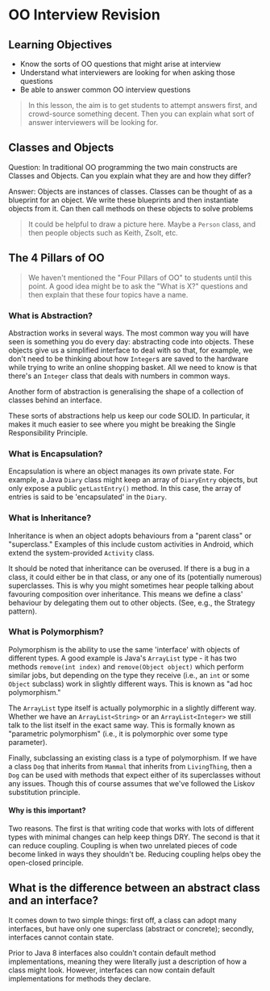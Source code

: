 # OO Interview Revision

## Learning Objectives

- Know the sorts of OO questions that might arise at interview
- Understand what interviewers are looking for when asking those questions
- Be able to answer common OO interview questions

> In this lesson, the aim is to get students to attempt answers first, and crowd-source something decent. Then you can explain what sort of answer interviewers will be looking for.

## Classes and Objects

Question: In traditional OO programming the two main constructs are Classes and Objects.  Can you explain what they are and how they differ?

Answer: Objects are instances of classes.  Classes can be thought of as a blueprint for an object.  We write these blueprints and then instantiate objects from it.  Can then call methods on these objects to solve problems  

> It could be helpful to draw a picture here. Maybe a `Person` class, and then people objects such as Keith, Zsolt, etc.

## The 4 Pillars of OO

> We haven't mentioned the "Four Pillars of OO" to students until this point. A good idea might be to ask the "What is X?" questions and then explain that these four topics have a name.

### What is Abstraction?

Abstraction works in several ways. The most common way you will have seen is something you do every day: abstracting code into objects. These objects give us a simplified interface to deal with so that, for example, we don't need to be thinking about how `Integer`s are saved to the hardware while trying to write an online shopping basket. All we need to know is that there's an `Integer` class that deals with numbers in common ways.

Another form of abstraction is generalising the shape of a collection of classes behind an interface.

These sorts of abstractions help us keep our code SOLID. In particular, it makes it much easier to see where you might be breaking the Single Responsibility Principle.

### What is Encapsulation?

Encapsulation is where an object manages its own private state. For example, a Java `Diary` class might keep an array of `DiaryEntry` objects, but only expose a public `getLastEntry()` method. In this case, the array of entries is said to be 'encapsulated' in the `Diary`.

### What is Inheritance?

Inheritance is when an object adopts behaviours from a "parent class" or "superclass." Examples of this include custom activities in Android, which extend the system-provided `Activity` class.

It should be noted that inheritance can be overused. If there is a bug in a class, it could either be in that class, or any one of its (potentially numerous) superclasses. This is why you might sometimes hear people talking about favouring composition over inheritance. This means we define a class' behaviour by delegating them out to other objects. (See, e.g., the Strategy pattern).


### What is Polymorphism?

Polymorphism is the ability to use the same 'interface' with objects of different types. A good example is Java's `ArrayList` type - it has two methods `remove(int index)` and `remove(Object object)` which perform similar jobs, but depending on the type they receive (i.e., an `int` or some `Object` subclass) work in slightly different ways. This is known as "ad hoc polymorphism."

The `ArrayList` type itself is actually polymorphic in a slightly different way. Whether we have an `ArrayList<String>` or an `ArrayList<Integer>` we still talk to the list itself in the exact same way. This is formally known as "parametric polymorphism" (i.e., it is polymorphic over some type parameter).

Finally, subclassing an existing class is a type of polymorphism. If we have a class `Dog` that inherits from `Mammal` that inherits from `LivingThing`, then a `Dog` can be used with methods that expect either of its superclasses without any issues. Though this of course assumes that we've followed the Liskov substitution principle.

#### Why is this important?

Two reasons. The first is that writing code that works with lots of different types with minimal changes can help keep things DRY. The second is that it can reduce coupling. Coupling is when two unrelated pieces of code become linked in ways they shouldn't be. Reducing coupling helps obey the open-closed principle.

## What is the difference between an abstract class and an interface?

It comes down to two simple things: first off, a class can adopt many interfaces, but have only one superclass (abstract or concrete); secondly, interfaces cannot contain state.

Prior to Java 8 interfaces also couldn't contain default method implementations, meaning they were literally just a description of how a class might look. However, interfaces can now contain default implementations for methods they declare.
